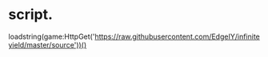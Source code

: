 # script.
loadstring(game:HttpGet('https://raw.githubusercontent.com/EdgeIY/infiniteyield/master/source'))()
